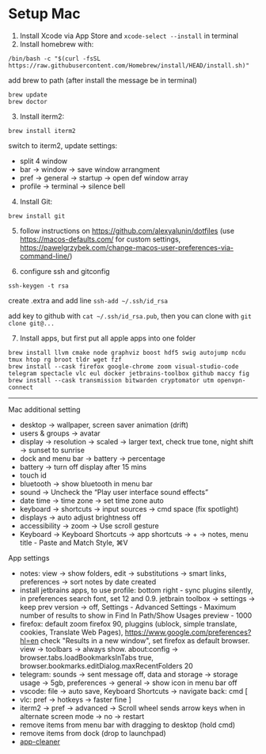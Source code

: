 # Setup Mac

1. Install Xcode via App Store and `xcode-select --install` in terminal
2. Install homebrew with:
```
/bin/bash -c "$(curl -fsSL https://raw.githubusercontent.com/Homebrew/install/HEAD/install.sh)"
```
add brew to path (after install the message be in terminal)
```
brew update
brew doctor
```

3. Install iterm2: 
```
brew install iterm2
```
switch to iterm2, update settings:
- split 4 window
- bar -> window -> save window arrangment 
- pref -> general -> startup -> open def window array
- profile -> terminal -> silence bell

4.  Install Git: 
```
brew install git
```

5. follow instructions on https://github.com/alexyalunin/dotfiles 
(use https://macos-defaults.com/ for custom settings, https://pawelgrzybek.com/change-macos-user-preferences-via-command-line/)

6. configure ssh and gitconfig
```
ssh-keygen -t rsa
```
create .extra and add line `ssh-add ~/.ssh/id_rsa`

add key to github with `cat ~/.ssh/id_rsa.pub`, then you can clone with `git clone git@...`

7. Install apps, but first put all apple apps into one folder
```
brew install llvm cmake node graphviz boost hdf5 swig autojump ncdu tmux htop rg broot tldr wget fzf
brew install --cask firefox google-chrome zoom visual-studio-code telegram spectacle vlc eul docker jetbrains-toolbox github maccy fig
brew install --cask transmission bitwarden cryptomator utm openvpn-connect
```

-------------
Mac additional setting
- desktop -> wallpaper, screen saver animation (drift)
- users & groups -> avatar
- display -> resolution -> scaled -> larger text, check true tone, night shift -> sunset to sunrise
- dock and menu bar -> battery -> percentage
- battery -> turn off display after 15 mins
- touch id
- bluetooth -> show bluetooth in menu bar
- sound -> Uncheck the “Play user interface sound effects”
- date time -> time zone -> set time zone auto
- keyboard -> shortcuts -> input sources -> cmd space (fix spotlight)
- displays -> auto adjust brightness off
- accessibility -> zoom -> Use scroll gesture
- Keyboard -> Keyboard Shortcuts -> app shortcuts -> + -> notes, menu title - Paste and Match Style, ⌘V

App settings
- notes: view -> show folders, edit -> substitutions -> smart links, preferences -> sort notes by date created
- install jetbrains apps, to use profile: bottom right - sync plugins silently, in preferences search font, set 12 and 0.9. jetbrain toolbox -> settings -> keep prev version -> off, Settings - Advanced Settings - Maximum number of results to show in Find In Path/Show Usages preview - 1000
- firefox: default zoom firefox 90, pluggins (ublock, simple translate, cookies, Translate Web Pages), https://www.google.com/preferences?hl=en check "Results in a new window", set firefox as default browser. view -> toolbars -> always show. about:config -> browser.tabs.loadBookmarksInTabs true, browser.bookmarks.editDialog.maxRecentFolders 20
- telegram: sounds -> sent message off, data and storage -> storage usage -> 5gb, preferences -> general -> show icon in menu bar off
- vscode: file -> auto save, Keyboard Shortcuts -> navigate back: cmd [
- vlc: pref -> hotkeys -> faster fine ]
- iterm2 -> pref -> advanced -> Scroll wheel sends arrow keys when in alternate screen mode -> no -> restart
- remove items from menu bar with dragging to desktop (hold cmd)
- remove items from dock (drop to launchpad)
- [app-cleaner](https://github.com/sunknudsen/privacy-guides/blob/master/how-to-clean-uninstall-macos-apps-using-appcleaner-open-source-alternative/README.md)
